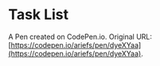 # Task List

A Pen created on CodePen.io. Original URL: [https://codepen.io/ariefs/pen/dyeXYaa](https://codepen.io/ariefs/pen/dyeXYaa).

